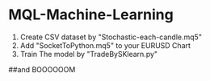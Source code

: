 # MQL-Machine-Learning


1. Create CSV dataset by "Stochastic-each-candle.mq5" 
2. Add "SocketToPython.mq5" to your EURUSD Chart
3. Train The model by "TradeBySKlearn.py"

##and BOOOOOOM
